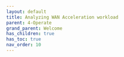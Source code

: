 ```yaml
---
layout: default
title: Analyzing WAN Acceleration workload
parent: 4-Operate
grand_parent: Welcome
has_children: true
has_toc: true
nav_order: 10
---
```



